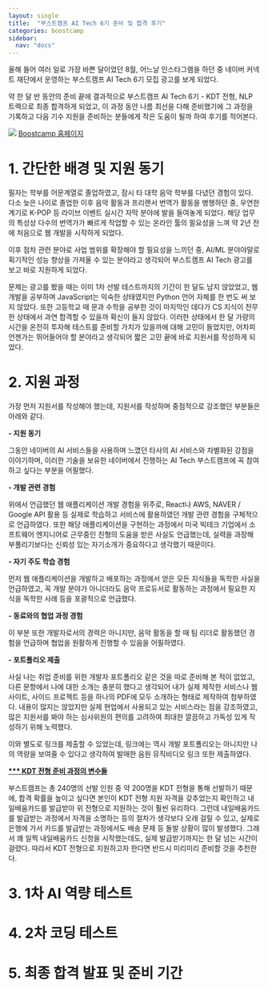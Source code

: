 ```yaml
---
layout: single
title:  "부스트캠프 AI Tech 6기 준비 및 합격 후기"
categories: boostcamp
sidebar:
  nav: "docs"
---
```


<!-- ### 부스트캠프 AI Tech 6기 준비 및 합격 후기 -->

올해 들어 여러 일로 가장 바쁜 달이었던 8월, 어느날 인스타그램을 하던 중 네이버 커넥트 재단에서 운영하는
부스트캠프 AI Tech 6기 모집 광고를 보게 되었다.

약 한 달 반 동안의 준비 끝에 결과적으로 부스트캠프 AI Tech 6기 - KDT 전형, NLP 트랙으로 최종 합격하게 되었고,
이 과정 동안 나름 최선을 다해 준비했기에 그 과정을 기록하고 다음 기수 지원을 준비하는 분들에게 작은 도움이 될까 하여
후기를 적어본다.

<img src="../../images/23-10-24-aitech.png">
<a href="https://boostcamp.connect.or.kr/">Boostcamp 홈페이지</a>

<!-- 배경 설명 및 지원 동기, 지원까지의 고민 -->
# 1. 간단한 배경 및 지원 동기
<!-- 전공은 어문계열, 졸업 이후 번역가 및 음악가로 활동하다가 실시간 라이브 번역용 소프트웨어 개발을 해보고 싶어
프론트엔드 개발에 발을 들이게 됨 -->
필자는 학부를 어문계열로 졸업하였고, 잠시 타 대학 음악 학부를 다녔던 경험이 있다. 다소 늦은 나이로 졸업한 이후 음악 활동과 프리랜서 번역가 활동을 병행하던 중, 우연한 계기로 K-POP 등 라이브 이벤트 실시간 자막 분야에 발을 들여놓게 되었다. 해당 업무의 특성상 다수의 번역가가 빠르게 작업할 수 있는 온라인 툴의 필요성을 느껴 약 2년 전에 처음으로 웹 개발을 시작하게 되었다.

이후 점차 관련 분야로 사업 범위를 확장해야 할 필요성을 느끼던 중, AI/ML 분야야말로 획기적인 성능 향상을 가져올 수 있는 분야라고 생각되어 부스트캠프 AI Tech 광고를 보고 바로 지원하게 되었다.

<!-- 유명 부트캠프 중 AI 부트캠프는 네이버 부스트캠프 뿐이었고, 이외의 다른 부트캠프들은 마음에 들지 않아 네이버 부스트캠프만 지원 -->
문제는 광고를 봤을 때는 이미 1차 선발 테스트까지의 기간이 한 달도 남지 않았었고, 웹 개발을 공부하며 JavaScript는 익숙한 상태였지만 Python 언어 자체를 한 번도 써 보지 않았다. 또한 고등학교 때 문과 수학을 공부한 것이 마지막인 데다가 CS 지식이 전무한 상태에서 과연 합격할 수 있을까 확신이 들지 않았다. 이러한 상태에서 한 달 가량의 시간을 온전히 투자해 테스트를 준비할 가치가 있을까에 대해 고민이 들었지만, 어차피 언젠가는 뛰어들어야 할 분야라고 생각되어 짧은 고민 끝에 바로 지원서를 작성하게 되었다.


# 2. 지원 과정
<!-- 실제 준비한 자료들 쓰기 (링크들 포함) -->
<!-- 자기소개 -->
가장 먼저 지원서를 작성해야 했는데, 지원서를 작성하며 중점적으로 강조했던 부분들은 아래와 같다.

<b>- 지원 동기</b>

그동안 네이버의 AI 서비스들을 사용하며 느꼈던 타사의 AI 서비스와 차별화된 강점을 이야기하며, 이러한 기술을 보유한
네이버에서 진행하는 AI Tech 부스트캠프에 꼭 참여하고 싶다는 부분을 어필했다.

<b>- 개발 관련 경험</b>

위에서 언급했던 웹 애플리케이션 개발 경험을 위주로, React나 AWS, NAVER / Google API 활용 등 실제로 학습하고 서비스에 활용하였던 개발 관련 경험을 구체적으로 언급하였다. 또한 해당 애플리케이션을 구현하는 과정에서 미국 빅테크 기업에서 소프트웨어 엔지니어로 근무중인 친형의 도움을 받은 사실도 언급했는데, 실력을 과장해 부풀리기보다는 신뢰성 있는 자기소개가 중요하다고 생각했기 때문이다.

<b>- 자기 주도 학습 경험</b>

먼저 웹 애플리케이션을 개발하고 배포하는 과정에서 얻은 모든 지식들을 독학한 사실을 언급하였고, 꼭 개발 분야가 아니더라도 음악 프로듀서로 활동하는 과정에서 필요한 지식을 독학한 사례 등을 포괄적으로 언급했다.

<b>- 동료와의 협업 과정 경험</b> 

이 부분 또한 개발자로서의 경력은 아니지만, 음악 활동을 할 때 팀 리더로 활동했던 경험을 언급하며 협업을 원활하게 진행할 수 있음을 어필하였다.
<!-- 포트폴리오 -->

<b>- 포트폴리오 제출</b>

사실 나는 취업 준비를 위한 개발자 포트폴리오 같은 것을 따로 준비해 본 적이 없었고, 다른 문항에서 나에 대한 소개는 충분히 했다고 생각되어 내가 실제 제작한 서비스나 웹사이트, 사이드 프로젝트 등을 하나의 PDF에 모두 소개하는 형태로 제작하여 첨부하였다. 내용이 많지는 않았지만 실제 현업에서 사용되고 있는 서비스라는 점을 강조하였고, 많은 지원서를 봐야 하는 심사위원의 편의를 고려하여 최대한 깔끔하고 가독성 있게 작성하기 위해 노력했다.

이와 별도로 링크를 제출할 수 있었는데, 링크에는 역시 개발 포트폴리오는 아니지만 나의 역량을 보여줄 수 있다고 생각하여 발매한 음원 뮤직비디오 링크 또한 제출하였다.

<b><u>*** KDT 전형 준비 과정의 변수들</u></b>

부스트캠프는 총 240명의 선발 인원 중 약 200명을 KDT 전형을 통해 선발하기 때문에, 합격 확률을 높이고 싶다면 본인이 KDT 전형 지원 자격을 갖추었는지 확인하고 내일배움카드를 발급받아 위 전형으로 지원하는 것이 훨씬 유리하다. 그런데 내일배움카드를 발급받는 과정에서 자격을 소명하는 등의 절차가 생각보다 오래 걸릴 수 있고, 실제로 은행에 가서 카드를 발급받는 과정에서도 배송 문제 등 돌발 상황이 많이 발생했다. 그래서 꽤 일찍 내일배움카드 신청을 시작했는데도, 실제 발급받기까지는 한 달 넘는 시간이 걸렸다. 따라서 KDT 전형으로 지원하고자 한다면 반드시 미리미리 준비할 것을 추천한다.


<!-- # 1차 시험 준비 -->
# 3. 1차 AI 역량 테스트
<!-- CS 지식 테스트 -->
<!-- 6기 pre-course 2회 학습 및 기수별 문제 풀이 -->
<!-- 모두를 위한 머신러닝 강좌 링크 -->
<!-- 부족한 수학 및 CS 기본 지식은 Chat GPT, Wikipedia, YouTube 강좌 등 그때그때 search를 통해
공부하고 노트에 정리해 놓음 -->

<!-- 코딩 테스트 -->
<!-- 프로그래머스 어느 정도 문제 풀었는지 -->
<!-- 1차 테스트 당일 : 생애 첫 코딩 테스트, 긴장, 결과 -->

# 4. 2차 코딩 테스트
<!-- # 2차 코딩 테스트 준비 -->
<!-- 1차 합격 발표 및 이후 공부 스케쥴 -->
<!-- 백준 알고리즘별 풀이 페이지, solved 참조  -->
<!-- 프로그래머스 문제 풀이 -->
<!-- Pre-course 자가진단 문제 복습 및 관련 알고리즘 공부 & 유사 문제 풀이 -->
<!-- 비전공자 마인드컨트롤 : 오픈카톡은 들어가지 않음 -->

# 5. 최종 합격 발표 및 준비 기간
<!-- 최종 합격 발표 및 합류 전 예습-->
<!-- 부스트캠프에서 간략한 목표 -->
